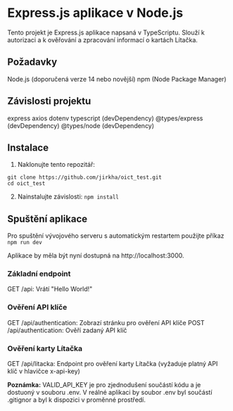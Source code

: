 # Express.js aplikace v Node.js

Tento projekt je Express.js aplikace napsaná v TypeScriptu. Slouží k autorizaci a k ověřování a zpracování informací o kartách Lítačka.

## Požadavky

Node.js (doporučená verze 14 nebo novější)
npm (Node Package Manager)

## Závislosti projektu

express
axios
dotenv
typescript (devDependency)
@types/express (devDependency)
@types/node (devDependency)

## Instalace

1. Naklonujte tento repozitář:
```
git clone https://github.com/jirkha/oict_test.git
cd oict_test
```

2. Nainstalujte závislosti:
`npm install`

## Spuštění aplikace

Pro spuštění vývojového serveru s automatickým restartem použijte příkaz
`npm run dev`

Aplikace by měla být nyní dostupná na http://localhost:3000.

### Základní endpoint
GET /api: Vrátí "Hello World!"

### Ověření API klíče
GET /api/authentication: Zobrazí stránku pro ověření API klíče
POST /api/authentication: Ověří zadaný API klíč

### Ověření karty Lítačka
GET /api/litacka: Endpoint pro ověření karty Lítačka (vyžaduje platný API klíč v hlavičce x-api-key)


**Poznámka:** VALID_API_KEY je pro zjednodušení součástí kódu a je dostuoný v souboru .env. V reálné aplikaci by soubor .env byl součástí .gitignor a byl k dispozici v proměnné prostředí.
